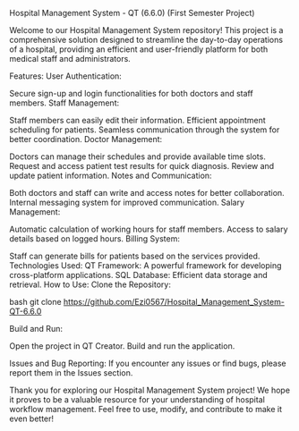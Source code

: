Hospital Management System - QT (6.6.0) (First Semester Project)

Welcome to our Hospital Management System repository! This project is a comprehensive solution designed to streamline the day-to-day operations of a hospital, providing an efficient and user-friendly platform for both medical staff and administrators.

Features:
User Authentication:

Secure sign-up and login functionalities for both doctors and staff members.
Staff Management:

Staff members can easily edit their information.
Efficient appointment scheduling for patients.
Seamless communication through the system for better coordination.
Doctor Management:

Doctors can manage their schedules and provide available time slots.
Request and access patient test results for quick diagnosis.
Review and update patient information.
Notes and Communication:

Both doctors and staff can write and access notes for better collaboration.
Internal messaging system for improved communication.
Salary Management:

Automatic calculation of working hours for staff members.
Access to salary details based on logged hours.
Billing System:

Staff can generate bills for patients based on the services provided.
Technologies Used:
QT Framework: A powerful framework for developing cross-platform applications.
SQL Database: Efficient data storage and retrieval.
How to Use:
Clone the Repository:

bash
git clone https://github.com/Ezi0567/Hospital_Management_System-QT-6.6.0

Build and Run:

Open the project in QT Creator.
Build and run the application.

Issues and Bug Reporting:
If you encounter any issues or find bugs, please report them in the Issues section.

Thank you for exploring our Hospital Management System project! We hope it proves to be a valuable resource for your understanding of hospital workflow management. Feel free to use, modify, and contribute to make it even better!
